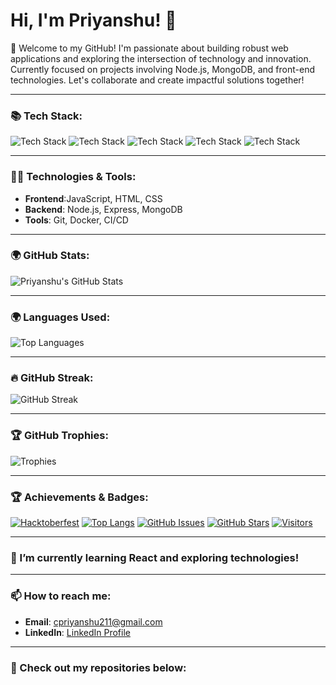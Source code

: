 # Hi, I'm Priyanshu! 👋

👋 Welcome to my GitHub! I'm passionate about building robust web applications and exploring the intersection of technology and innovation. Currently focused on projects involving Node.js, MongoDB, and front-end technologies. Let's collaborate and create impactful solutions together!

---



### 📚 Tech Stack:

![Tech Stack](https://img.shields.io/badge/Frontend-React-blue?style=flat&logo=react&logoColor=black)
![Tech Stack](https://img.shields.io/badge/Backend-Node.js-green?style=flat&logo=node.js&logoColor=white)
![Tech Stack](https://img.shields.io/badge/Database-MongoDB-yellow?style=flat&logo=mongodb&logoColor=black)
![Tech Stack](https://img.shields.io/badge/Tools-Docker-gray?style=flat&logo=docker&logoColor=white)
![Tech Stack](https://img.shields.io/badge/CI/CD-GitHub%20Actions-yellow?style=flat&logo=github&logoColor=black)

---

### 👨‍💻 Technologies & Tools:
- **Frontend**:JavaScript, HTML, CSS
- **Backend**: Node.js, Express, MongoDB
- **Tools**: Git, Docker, CI/CD

---

### 🌍 GitHub Stats:
![Priyanshu's GitHub Stats](https://github-readme-stats.vercel.app/api?username=ChoudharyPriyanshu&show_icons=true&theme=radical)

---

### 🌍 Languages Used:
![Top Languages](https://github-readme-stats.vercel.app/api/top-langs/?username=ChoudharyPriyanshu&layout=compact&theme=radical)

---

### 🔥 GitHub Streak:
![GitHub Streak](https://github-readme-streak-stats.herokuapp.com/?user=ChoudharyPriyanshu)

---

### 🏆 GitHub Trophies:  
![Trophies](https://github-profile-trophy.vercel.app/?username=ChoudharyPriyanshu&theme=dark&no-frame=true&title=MultiPullRequest,Commit,Repositories,Stars,Issues,Followers,All)


---

### 🏆 Achievements & Badges:
[![Hacktoberfest](https://img.shields.io/badge/Hacktoberfest-2024-blue?style=flat&logo=github)](https://hacktoberfest.digitalocean.com/)
[![Top Langs](https://img.shields.io/badge/Top%20Languages-%20React-%2361DAFB?style=flat&logo=react&logoColor=black)](https://github.com/Priyanshu)
[![GitHub Issues](https://img.shields.io/badge/Issues%20Opened-50%2B-yellowgreen)](https://github.com/Priyanshu)
[![GitHub Stars](https://img.shields.io/badge/Stars%20Received-100%2B-yellow)](https://github.com/Priyanshu)
[![Visitors](https://badges.pufler.dev/visits/Priyanshu/Priyanshu)](https://github.com/Priyanshu)

---

### 🌱 I’m currently learning React and exploring  technologies!

---

### 📫 How to reach me:
- **Email**: [cpriyanshu211@gmail.com](mailto:cpriyanshu211@gmail.com)
- **LinkedIn**: [LinkedIn Profile](www.linkedin.com/in/priyanshu-choudhary-7936a4296)



---

### 🚀 Check out my repositories below:


